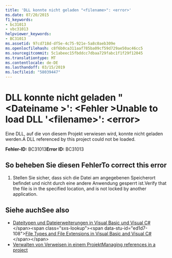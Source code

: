 ```yaml
---
title: 'DLL konnte nicht geladen "<filename>": <error>'
ms.date: 07/20/2015
f1_keywords:
- bc31013
- vbc31013
helpviewer_keywords:
- BC31013
ms.assetid: 97cd718d-df5e-4c75-921e-5a8c0aeb309e
ms.openlocfilehash: c8f6b0ca311aaf785ba09cf59d729ae50ac46cc5
ms.sourcegitcommit: 5c1abeec15fbddcc7dbaa729fabc1f1f29f12045
ms.translationtype: MT
ms.contentlocale: de-DE
ms.lasthandoff: 03/15/2019
ms.locfileid: "58039447"
---
```

# <a name="unable-to-load-dll-filename-error"></a><span data-ttu-id="ed1d7-102">DLL konnte nicht geladen "\<Dateiname >': \<Fehler ></span><span class="sxs-lookup"><span data-stu-id="ed1d7-102">Unable to load DLL '\<filename>': \<error></span></span>
<span data-ttu-id="ed1d7-103">Eine DLL, auf die von diesem Projekt verwiesen wird, konnte nicht geladen werden.</span><span class="sxs-lookup"><span data-stu-id="ed1d7-103">A DLL referenced by this project could not be loaded.</span></span>  
  
 <span data-ttu-id="ed1d7-104">**Fehler-ID:** BC31013</span><span class="sxs-lookup"><span data-stu-id="ed1d7-104">**Error ID:** BC31013</span></span>  
  
## <a name="to-correct-this-error"></a><span data-ttu-id="ed1d7-105">So beheben Sie diesen Fehler</span><span class="sxs-lookup"><span data-stu-id="ed1d7-105">To correct this error</span></span>  
  
1.  <span data-ttu-id="ed1d7-106">Stellen Sie sicher, dass sich die Datei am angegebenen Speicherort befindet und nicht durch eine andere Anwendung gesperrt ist.</span><span class="sxs-lookup"><span data-stu-id="ed1d7-106">Verify that the file is in the specified location, and is not locked by another application.</span></span>  
  
## <a name="see-also"></a><span data-ttu-id="ed1d7-107">Siehe auch</span><span class="sxs-lookup"><span data-stu-id="ed1d7-107">See also</span></span>

- <span data-ttu-id="ed1d7-108">[Dateitypen und Dateierweiterungen in Visual Basic und Visual C#](https://docs.microsoft.com/previous-versions/visualstudio/visual-studio-2010/8k0zafxb(v=vs.100))</span><span class="sxs-lookup"><span data-stu-id="ed1d7-108">[File Types and File Extensions in Visual Basic and Visual C#](https://docs.microsoft.com/previous-versions/visualstudio/visual-studio-2010/8k0zafxb(v=vs.100))</span></span>
- [<span data-ttu-id="ed1d7-109">Verwalten von Verweisen in einem Projekt</span><span class="sxs-lookup"><span data-stu-id="ed1d7-109">Managing references in a project</span></span>](/visualstudio/ide/managing-references-in-a-project)
